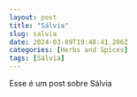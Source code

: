 ```yaml
---
layout: post
title: "Sálvia"
slug: salvia
date: 2024-03-09T19:48:41.286Z
categories: [Herbs and Spices]
tags: [Sálvia]
---
```

Esse é um post sobre Sálvia